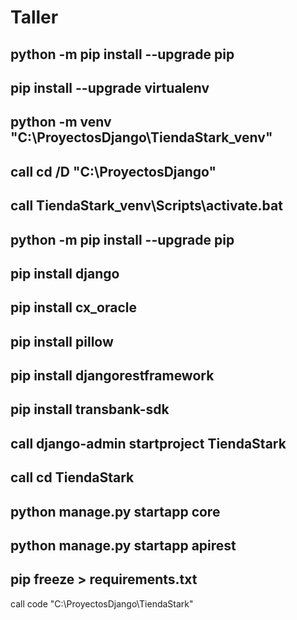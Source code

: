 # Taller
 
python -m pip install --upgrade pip
----------------------------------
pip install --upgrade virtualenv
----------------------------------------
python -m venv "C:\ProyectosDjango\TiendaStark_venv"
---------------------------------------------------
call cd /D "C:\ProyectosDjango"
------------------------------------------------
call TiendaStark_venv\Scripts\activate.bat
----------------------------------------
python -m pip install --upgrade pip
----------------------------
pip install django
------------------------
pip install cx_oracle
---------------------
pip install pillow
---------------------------------
pip install djangorestframework
--------------------------
pip install transbank-sdk
----------------------------------------------
call django-admin startproject TiendaStark
----------------------------------------------
call cd TiendaStark
-----------------------------------------------
python manage.py startapp core
----------------------------------------------
python manage.py startapp apirest
--------------------------------------
pip freeze > requirements.txt
--------------------------------------------------
call code "C:\ProyectosDjango\TiendaStark"
